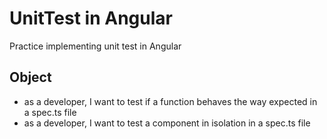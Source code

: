 # UnitTest in Angular

Practice implementing unit test in Angular

## Object

- as a developer, I want to test if a function behaves the way expected in a spec.ts file
- as a developer, I want to test a component in isolation in a spec.ts file